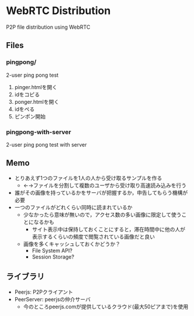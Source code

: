 # WebRTC Distribution
P2P file distribution using WebRTC

## Files
### pingpong/
2-user ping pong test

1. pinger.htmlを開く
2. idをコピる
3. ponger.htmlを開く
4. idをペる
5. ピンポン開始

### pingpong-with-server
2-user ping pong test with server

## Memo
* とりあえず1つのファイルを1人の人から受け取るサンプルを作る
  * ←→ファイルを分割して複数のユーザから受け取り高速読み込みを行う
* 誰がその画像を持っているかをサーバが把握するか，申告してもらう機構が必要
* 一つのファイルがどれくらい同時に読まれているか
  * 少なかったら意味が無いので，アクセス数の多い画像に限定して使うことになるかも
    * サイト表示中は保持しておくことにすると，滞在時間中に他の人が表示するくらいの頻度で閲覧されている画像だと良い
  * 画像を多くキャッシュしておくかどうか？
    * File System API? 
    * Session Storage?
    
## ライブラリ
* Peerjs: P2Pクライアント
* PeerServer: peerjsの仲介サーバ
	* 今のところpeerjs.comが提供しているクラウド(最大50ピアまで)を使用